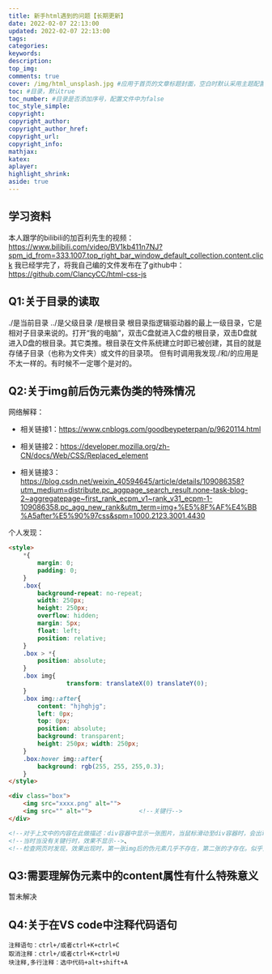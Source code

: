 ```yaml
---
title: 新手html遇到的问题【长期更新】
date: 2022-02-07 22:13:00
updated: 2022-02-07 22:13:00
tags:
categories:
keywords:
description:
top_img:
comments: true
cover: /img/html_unsplash.jpg #应用于首页的文章标题封面，空白时默认采用主题配置文件中89/92行的参数，可选false
toc: #目录，默认true
toc_number: #目录是否添加序号，配置文件中为false
toc_style_simple:
copyright:
copyright_author:
copyright_author_href:
copyright_url:
copyright_info:
mathjax:
katex:
aplayer:
highlight_shrink:
aside: true
---
```

## 学习资料
本人跟学的bilibili的加百利先生的视频：
https://www.bilibili.com/video/BV1kb411n7NJ?spm_id_from=333.1007.top_right_bar_window_default_collection.content.click
我已经学完了，将我自己编的文件发布在了github中：
https://github.com/ClancyCC/html-css-js


## Q1:关于目录的读取
./是当前目录
../是父级目录
/是根目录
根目录指逻辑驱动器的最上一级目录，它是相对子目录来说的。打开“我的电脑”，双击C盘就进入C盘的根目录，双击D盘就进入D盘的根目录。其它类推。根目录在文件系统建立时即已被创建，其目的就是存储子目录（也称为文件夹）或文件的目录项。
但有时调用我发现./和/的应用是不太一样的。有时候不一定哪个是对的。

## Q2:关于img前后伪元素伪类的特殊情况

网络解释：

- 相关链接1：https://www.cnblogs.com/goodbeypeterpan/p/9620114.html

- 相关链接2：https://developer.mozilla.org/zh-CN/docs/Web/CSS/Replaced_element

- 相关链接3：https://blog.csdn.net/weixin_40594645/article/details/109086358?utm_medium=distribute.pc_aggpage_search_result.none-task-blog-2~aggregatepage~first_rank_ecpm_v1~rank_v31_ecpm-1-109086358.pc_agg_new_rank&utm_term=img+%E5%8F%AF%E4%BB%A5after%E5%90%97css&spm=1000.2123.3001.4430

个人发现：

```html
<style>
	*{
        margin: 0;
        padding: 0;
    }
    .box{
        background-repeat: no-repeat;
        width: 250px;
        height: 250px;
        overflow: hidden;
        margin: 5px;
        float: left;
        position: relative;
    }
    .box > *{
        position: absolute;
    }
    .box img{
                transform: translateX(0) translateY(0);
    }
    .box img::after{
        content: "hjhghjg";
        left: 0px;
        top: 0px;
        position: absolute;
        background: transparent;
        height: 250px; width: 250px;
    }
    .box:hover img::after{
        background: rgb(255, 255, 255,0.3);
    }
</style>

<div class="box">
    <img src="xxxx.png" alt="">
    <img src="" alt="">             <!--关键行-->
</div>

<!--对于上文中的内容在此做描述：div容器中显示一张图片，当鼠标滑动至div容器时，会出现以蹭白色的遮罩-->
<!--当时当没有关键行时，效果不显示-->、
<!--检查网页时发现，效果出现时，第一张img后的伪元素几乎不存在，第二张的才存在。似乎只要img链接了正确的图片，伪元素就不能正常工作-->
```

## Q3:需要理解伪元素中的content属性有什么特殊意义
暂未解决


## Q4:关于在VS code中注释代码语句
```
注释语句：ctrl+/或者ctrl+K+ctrl+C
取消注释：ctrl+/或者ctrl+K+ctrl+U
块注释,多行注释：选中代码+alt+shift+A
```
